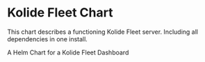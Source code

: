 # Kolide Fleet Chart

This chart describes a functioning Kolide Fleet server. Including all dependencies in one install.

A Helm Chart for a Kolide Fleet Dashboard
